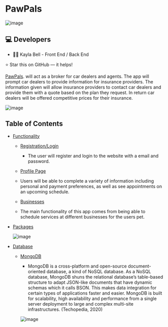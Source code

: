#  PawPals

![image]()



## :computer: Developers

* :woman_office_worker: Kayla Bell - Front End / Back End

⭐️ Star this on GitHub — it helps!

[PawPals](https://pawpalz.herokuapp.com/).  will act as a broker for car dealers and agents. The app will prompt car dealers to provide information for insurance  providers. The information given will allow insurance providers to contact car dealers and provide them with a quote based  on the plan they request. In return car dealers will be offered competitive prices for their insurance. 


![image]() 

## Table of Contents

- [Functionality]()
    - [Registration/Login]()
    
      - The user will register and login to the website with a email and password.
      
    - [Profile Page]()
    - Users will be able to complete a variety of information including personal and payment preferences, as well as see appointments on an upcoming schedule. 
      
    - [Businesses]()
    - The main functionality of this app comes from being able to schedule services at different businesses for the users pet.
      
    
    
    
- [Packages]()

    
    ![image]()
    
 - [Database]()
    - [MongoDB]()
      - MongoDB is a cross-platform and open-source document-oriented database, a kind of NoSQL database. As a NoSQL database, MongoDB shuns the relational database’s table-based structure to adapt JSON-like documents that have dynamic schemas which it calls BSON.  This makes data integration for certain types of applications faster and easier. MongoDB is built for scalability, high availability and performance from a single server deployment to large and complex multi-site infrastructures. (Techopedia, 2020)
      
      ![image]()

